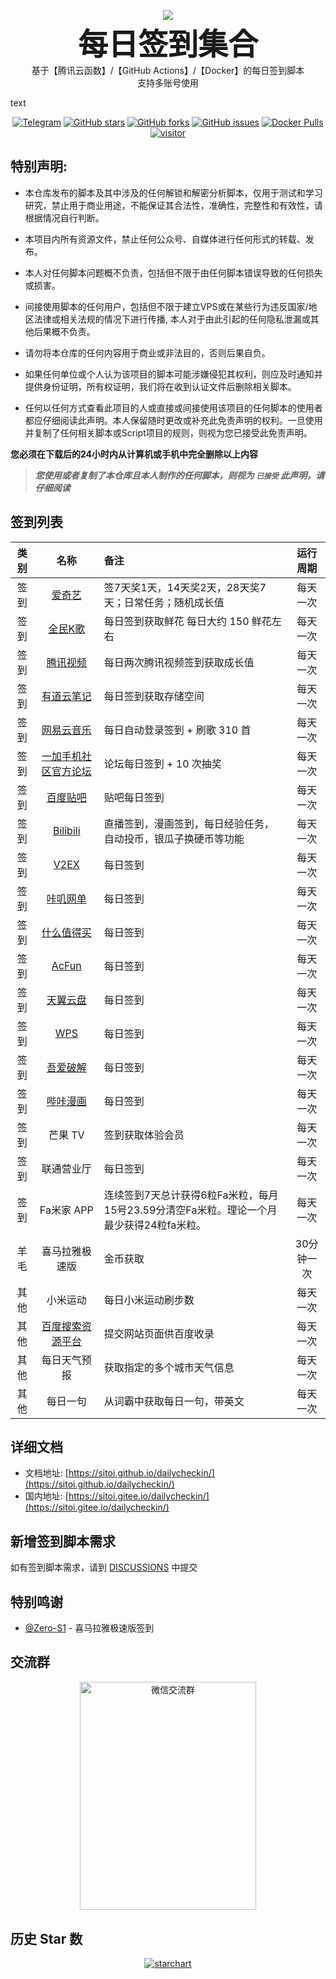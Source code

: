 <p align="center">
    <img src="https://socialify.git.ci/Sitoi/dailycheckin/image?description=1&font=Rokkitt&forks=1&issues=1&language=1&owner=1&pattern=Circuit%20Board&pulls=1&stargazers=1&theme=Dark"/>
    <br><strong><font size=50>每日签到集合</font></strong>
    <br>基于【腾讯云函数】/【GitHub Actions】/【Docker】的每日签到脚本
    <br>支持多账号使用
    <p>text</p>
</p>

<p align="center">
    <a href="https://t.me/dailycheckin"><img src="https://img.shields.io/badge/Talk-Telegram-brightgreen.svg?style=popout-square" alt="Telegram"></a>
    <a href="https://github.com/Sitoi/dailycheckin/stargazers"><img src="https://img.shields.io/github/stars/Sitoi/dailycheckin.svg?style=popout-square" alt="GitHub stars"></a>
    <a href="https://github.com/Sitoi/dailycheckin/network/members"><img src="https://img.shields.io/github/forks/Sitoi/dailycheckin.svg?style=popout-square" alt="GitHub forks"></a>
    <a href="https://github.com/Sitoi/dailycheckin/issues"><img src="https://img.shields.io/github/issues/Sitoi/dailycheckin.svg?style=popout-square" alt="GitHub issues"></a>
    <a href="https://hub.docker.com/repository/docker/sitoi/dailycheckin"><img src="https://img.shields.io/docker/pulls/sitoi/dailycheckin?style=popout-square" alt="Docker Pulls"></a>
    <a href="https://sitoi.github.io/dailycheckin"><img src="https://visitor-badge.glitch.me/badge?page_id=Sitoi-dailycheckin" alt="visitor"></a>
</p>

## 特别声明:

- 本仓库发布的脚本及其中涉及的任何解锁和解密分析脚本，仅用于测试和学习研究，禁止用于商业用途，不能保证其合法性，准确性，完整性和有效性，请根据情况自行判断。

- 本项目内所有资源文件，禁止任何公众号、自媒体进行任何形式的转载、发布。

- 本人对任何脚本问题概不负责，包括但不限于由任何脚本错误导致的任何损失或损害。

- 间接使用脚本的任何用户，包括但不限于建立VPS或在某些行为违反国家/地区法律或相关法规的情况下进行传播, 本人对于由此引起的任何隐私泄漏或其他后果概不负责。

- 请勿将本仓库的任何内容用于商业或非法目的，否则后果自负。

- 如果任何单位或个人认为该项目的脚本可能涉嫌侵犯其权利，则应及时通知并提供身份证明，所有权证明，我们将在收到认证文件后删除相关脚本。

- 任何以任何方式查看此项目的人或直接或间接使用该项目的任何脚本的使用者都应仔细阅读此声明。本人保留随时更改或补充此免责声明的权利。一旦使用并复制了任何相关脚本或Script项目的规则，则视为您已接受此免责声明。

**您必须在下载后的24小时内从计算机或手机中完全删除以上内容**

> ***您使用或者复制了本仓库且本人制作的任何脚本，则视为 `已接受` 此声明，请仔细阅读***

## 签到列表

|类别|名称|备注|运行周期|
|:---:|:---:|:---|:---:|
|签到|[爱奇艺](https://www.iqiyi.com/)|签7天奖1天，14天奖2天，28天奖7天；日常任务；随机成长值|每天一次|
|签到|[全民K歌](https://kg.qq.com/index-pc.html)|每日签到获取鲜花 每日大约 150 鲜花左右|每天一次|
|签到|[腾讯视频](https://v.qq.com/)|每日两次腾讯视频签到获取成长值|每天一次|
|签到|[有道云笔记](https://note.youdao.com/web/)|每日签到获取存储空间|每天一次|
|签到|[网易云音乐](https://music.163.com/)|每日自动登录签到 + 刷歌 310 首|每天一次|
|签到|[一加手机社区官方论坛](https://www.oneplusbbs.com/)|论坛每日签到 + 10 次抽奖|每天一次|
|签到|[百度贴吧](https://tieba.baidu.com/index.html)|贴吧每日签到|每天一次|
|签到|[Bilibili](https://www.bilibili.com)|直播签到，漫画签到，每日经验任务，自动投币，银瓜子换硬币等功能|每天一次|
|签到|[V2EX](https://www.v2ex.com/)|每日签到|每天一次|
|签到|[咔叽网单](https://www.2nzz.com/)|每日签到|每天一次|
|签到|[什么值得买](https://www.smzdm.com)|每日签到|每天一次|
|签到|[AcFun](https://www.acfun.cn/)|每日签到|每天一次|
|签到|[天翼云盘](https://cloud.189.cn/)|每日签到|每天一次|
|签到|[WPS](https://www.wps.cn/)|每日签到|每天一次|
|签到|[吾爱破解](https://www.52pojie.cn/index.php)|每日签到|每天一次|
|签到|[哔咔漫画](https://www.picacomic.com)|每日签到|每天一次|
|签到|芒果 TV|签到获取体验会员|每天一次|
|签到|联通营业厅|每日签到|每天一次|
|签到|Fa米家 APP|连续签到7天总计获得6粒Fa米粒，每月15号23.59分清空Fa米粒。理论一个月最少获得24粒fa米粒。|每天一次|
|羊毛|喜马拉雅极速版|金币获取|30分钟一次|
|其他|小米运动|每日小米运动刷步数|每天一次|
|其他|[百度搜索资源平台](https://ziyuan.baidu.com/site/index#/)|提交网站页面供百度收录|每天一次|
|其他|每日天气预报|获取指定的多个城市天气信息|每天一次|
|其他|每日一句|从词霸中获取每日一句，带英文|每天一次|

## 详细文档

- 文档地址: [https://sitoi.github.io/dailycheckin/](https://sitoi.github.io/dailycheckin/)
- 国内地址: [https://sitoi.gitee.io/dailycheckin/](https://sitoi.gitee.io/dailycheckin/)

## 新增签到脚本需求

如有签到脚本需求，请到 [DISCUSSIONS](https://github.com/Sitoi/dailycheckin/discussions/77) 中提交

## 特别鸣谢

- [@Zero-S1](https://github.com/Zero-S1/xmly_speed) - 喜马拉雅极速版签到

## 交流群

<p align="center">
    <img width="282" height="365.25" src="https://cdn.jsdelivr.net/gh/Sitoi/dailycheckin/docs/img/wechat_group.jpg" alt="微信交流群"/>
</p>

## 历史 Star 数

<p align="center">
    <a href="https://starchart.cc/Sitoi/dailycheckin"><img src="https://starchart.cc/Sitoi/dailycheckin.svg" alt="starchart"></a>
</p>
